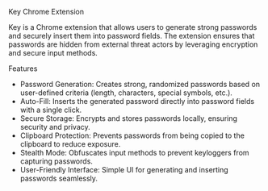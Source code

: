 Key Chrome Extension

Key is a Chrome extension that allows users to generate strong passwords and securely insert them into password fields. 
The extension ensures that passwords are hidden from external threat actors by leveraging encryption and secure input methods.

Features
- Password Generation: Creates strong, randomized passwords based on user-defined criteria (length, characters, special symbols, etc.).
- Auto-Fill: Inserts the generated password directly into password fields with a single click.
- Secure Storage: Encrypts and stores passwords locally, ensuring security and privacy.
- Clipboard Protection: Prevents passwords from being copied to the clipboard to reduce exposure.
- Stealth Mode: Obfuscates input methods to prevent keyloggers from capturing passwords.
- User-Friendly Interface: Simple UI for generating and inserting passwords seamlessly.
